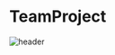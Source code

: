 # TeamProject

![header](https://capsule-render.vercel.app/api?type=wave&color=auto&height=300&section=header&text=capsule%20render&fontSize=90)

